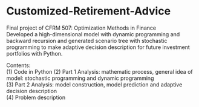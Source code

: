 # Customized-Retirement-Advice   

Final project of CFRM 507: Optimization Methods in Finance   
Developed a high-dimensional model with dynamic programming and backward recursion and generated scenario tree with
stochastic programming to make adaptive decision description for future investment portfolios with Python.    

Contents:  
(1) Code in Python 
(2) Part 1 Analysis: mathematic process, general idea of model: stochastic programming and dynamic programming  
(3) Part 2 Analysis: model construction, model prediction and adaptive decision description     
(4) Problem description
